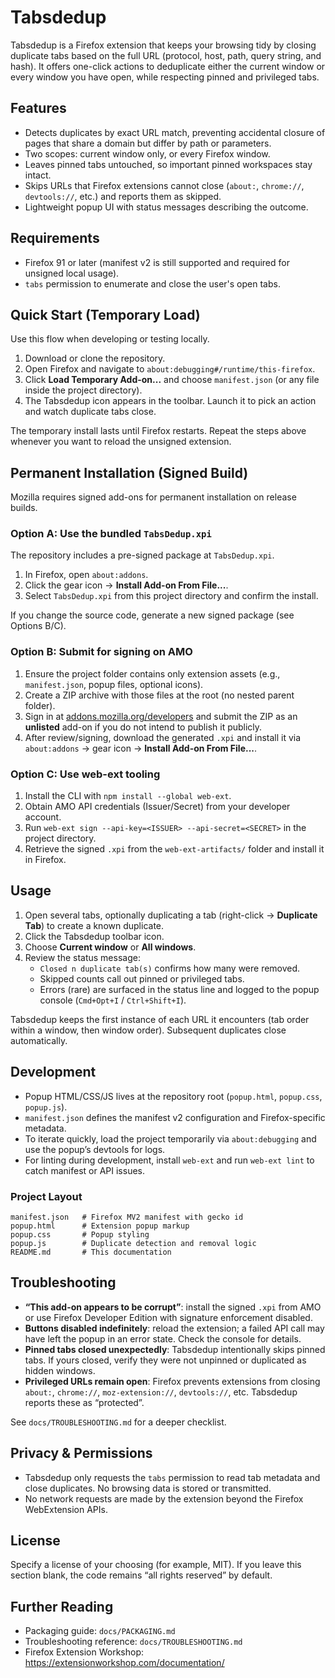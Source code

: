 # Tabsdedup

Tabsdedup is a Firefox extension that keeps your browsing tidy by closing duplicate tabs based on the full URL (protocol, host, path, query string, and hash). It offers one-click actions to deduplicate either the current window or every window you have open, while respecting pinned and privileged tabs.

## Features
- Detects duplicates by exact URL match, preventing accidental closure of pages that share a domain but differ by path or parameters.
- Two scopes: current window only, or every Firefox window.
- Leaves pinned tabs untouched, so important pinned workspaces stay intact.
- Skips URLs that Firefox extensions cannot close (`about:`, `chrome://`, `devtools://`, etc.) and reports them as skipped.
- Lightweight popup UI with status messages describing the outcome.

## Requirements
- Firefox 91 or later (manifest v2 is still supported and required for unsigned local usage).
- `tabs` permission to enumerate and close the user's open tabs.

## Quick Start (Temporary Load)
Use this flow when developing or testing locally.
1. Download or clone the repository.
2. Open Firefox and navigate to `about:debugging#/runtime/this-firefox`.
3. Click **Load Temporary Add-on...** and choose `manifest.json` (or any file inside the project directory).
4. The Tabsdedup icon appears in the toolbar. Launch it to pick an action and watch duplicate tabs close.

The temporary install lasts until Firefox restarts. Repeat the steps above whenever you want to reload the unsigned extension.

## Permanent Installation (Signed Build)
Mozilla requires signed add-ons for permanent installation on release builds.

### Option A: Use the bundled `TabsDedup.xpi`
The repository includes a pre-signed package at `TabsDedup.xpi`.
1. In Firefox, open `about:addons`.
2. Click the gear icon → **Install Add-on From File...**.
3. Select `TabsDedup.xpi` from this project directory and confirm the install.

If you change the source code, generate a new signed package (see Options B/C).

### Option B: Submit for signing on AMO
1. Ensure the project folder contains only extension assets (e.g., `manifest.json`, popup files, optional icons).
2. Create a ZIP archive with those files at the root (no nested parent folder).
3. Sign in at [addons.mozilla.org/developers](https://addons.mozilla.org/developers/) and submit the ZIP as an **unlisted** add-on if you do not intend to publish it publicly.
4. After review/signing, download the generated `.xpi` and install it via `about:addons` → gear icon → **Install Add-on From File...**.

### Option C: Use web-ext tooling
1. Install the CLI with `npm install --global web-ext`.
2. Obtain AMO API credentials (Issuer/Secret) from your developer account.
3. Run `web-ext sign --api-key=<ISSUER> --api-secret=<SECRET>` in the project directory.
4. Retrieve the signed `.xpi` from the `web-ext-artifacts/` folder and install it in Firefox.

## Usage
1. Open several tabs, optionally duplicating a tab (right-click → **Duplicate Tab**) to create a known duplicate.
2. Click the Tabsdedup toolbar icon.
3. Choose **Current window** or **All windows**.
4. Review the status message:
   - `Closed n duplicate tab(s)` confirms how many were removed.
   - Skipped counts call out pinned or privileged tabs.
   - Errors (rare) are surfaced in the status line and logged to the popup console (`Cmd+Opt+I` / `Ctrl+Shift+I`).

Tabsdedup keeps the first instance of each URL it encounters (tab order within a window, then window order). Subsequent duplicates close automatically.

## Development
- Popup HTML/CSS/JS lives at the repository root (`popup.html`, `popup.css`, `popup.js`).
- `manifest.json` defines the manifest v2 configuration and Firefox-specific metadata.
- To iterate quickly, load the project temporarily via `about:debugging` and use the popup’s devtools for logs.
- For linting during development, install `web-ext` and run `web-ext lint` to catch manifest or API issues.

### Project Layout
```
manifest.json   # Firefox MV2 manifest with gecko id
popup.html      # Extension popup markup
popup.css       # Popup styling
popup.js        # Duplicate detection and removal logic
README.md       # This documentation
```

## Troubleshooting
- **“This add-on appears to be corrupt”**: install the signed `.xpi` from AMO or use Firefox Developer Edition with signature enforcement disabled.
- **Buttons disabled indefinitely**: reload the extension; a failed API call may have left the popup in an error state. Check the console for details.
- **Pinned tabs closed unexpectedly**: Tabsdedup intentionally skips pinned tabs. If yours closed, verify they were not unpinned or duplicated as hidden windows.
- **Privileged URLs remain open**: Firefox prevents extensions from closing `about:`, `chrome://`, `moz-extension://`, `devtools://`, etc. Tabsdedup reports these as “protected”.

See `docs/TROUBLESHOOTING.md` for a deeper checklist.

## Privacy & Permissions
- Tabsdedup only requests the `tabs` permission to read tab metadata and close duplicates. No browsing data is stored or transmitted.
- No network requests are made by the extension beyond the Firefox WebExtension APIs.

## License
Specify a license of your choosing (for example, MIT). If you leave this section blank, the code remains “all rights reserved” by default.

## Further Reading
- Packaging guide: `docs/PACKAGING.md`
- Troubleshooting reference: `docs/TROUBLESHOOTING.md`
- Firefox Extension Workshop: <https://extensionworkshop.com/documentation/>
